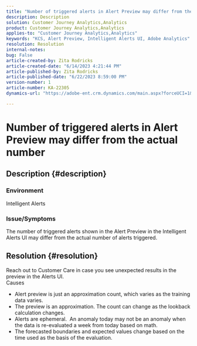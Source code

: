 ```yaml
---
title: "Number of triggered alerts in Alert Preview may differ from the actual number"
description: Description
solution: Customer Journey Analytics,Analytics
product: Customer Journey Analytics,Analytics
applies-to: "Customer Journey Analytics,Analytics"
keywords: "KCS, Alert Preview, Intelligent Alerts UI, Adobe Analytics"
resolution: Resolution
internal-notes: 
bug: False
article-created-by: Zita Rodricks
article-created-date: "6/14/2023 4:21:44 PM"
article-published-by: Zita Rodricks
article-published-date: "6/22/2023 8:59:00 PM"
version-number: 1
article-number: KA-22305
dynamics-url: "https://adobe-ent.crm.dynamics.com/main.aspx?forceUCI=1&pagetype=entityrecord&etn=knowledgearticle&id=76121687-cf0a-ee11-8f6e-6045bd006239"

---
```

# Number of triggered alerts in Alert Preview may differ from the actual number

## Description {#description}


### Environment

Intelligent Alerts



### <b>Issue/Symptoms</b>

The number of triggered alerts shown in the Alert Preview in the Intelligent Alerts UI may differ from the actual number of alerts triggered.






## Resolution {#resolution}


Reach out to Customer Care in case you see unexpected results in the preview in the Alerts UI.
<br>Causes<br>
- Alert preview is just an approximation count, which varies as the training data varies.
- The preview is an approximation. The count can change as the lookback calculation changes.
- Alerts are ephemeral.  An anomaly today may not be an anomaly when the data is re-evaluated a week from today based on math.
- The forecasted boundaries and expected values change based on the time used as the basis of the evaluation.

